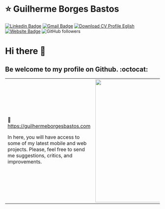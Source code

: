 # ⭐ Guilherme Borges Bastos

[![Linkedin Badge](https://img.shields.io/badge/-LinkedIn-blue?style=flat-square&logo=Linkedin&logoColor=white&link=https://www.linkedin.com/in/guilhermeborgesbastos/)](https://www.linkedin.com/in/guilhermeborgesbastos/)
[![Gmail Badge](https://img.shields.io/badge/-Gmail-c14438?style=flat-square&logo=Gmail&logoColor=white&link=mailto:guilhermeborgesbastos@gmail.com)](mailto:guilhermeborgesbastos@gmail.com)
[![Download CV Profile Eglish](https://img.shields.io/badge/Download-CV%20Profile-blue)](https://assets.guilhermeborgesbastos.com/live-resume/cv-english-guilherme-bastos-v2.0.pdf)
[![Website Badge](https://img.shields.io/badge/website-Access%20website-green)](https://guilhermeborgesbastos.com/)
![GitHub followers](https://img.shields.io/github/followers/guilhermeborgesbastos?label=Follow&style=social)

<h1>Hi there 👋</h1>
<h2>Be welcome to my profile on Github. :octocat:</h2>

<center>
  <table>
    <tr>
      <td>
        <p>📢 <a href="https://www.guilhermeborgesbastos.com/en?source=github" target="_blank">https://guilhermeborgesbastos.com</a></p>
        <p>In here, you will have access to some of my latest mobile and web projects. Please, feel free to send me suggestions, critics, and improvements.</p>
      </td>
      <td>
        <img width="400px" align="left" src="https://github-readme-stats.vercel.app/api/top-langs/?username=guilhermeborgesbastos&layout=compact" />
      </td>
    </tr>  
  </table>
</center>
